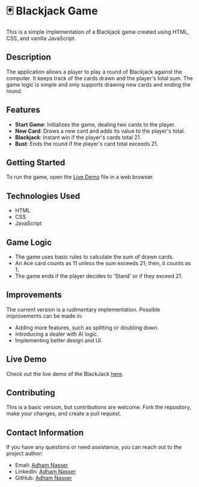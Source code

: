 # 🃏 Blackjack Game

This is a simple implementation of a Blackjack game created using HTML, CSS, and vanilla JavaScript.

## Description

The application allows a player to play a round of Blackjack against the computer. It keeps track of the cards drawn and the player's total sum. The game logic is simple and only supports drawing new cards and ending the round.

## Features

- **Start Game**: Initializes the game, dealing two cards to the player.
- **New Card**: Draws a new card and adds its value to the player's total.
- **Blackjack**: Instant win if the player's cards total 21.
- **Bust**: Ends the round if the player's card total exceeds 21.

## Getting Started

To run the game, open the [Live Demo](#live-demo) file in a web browser.

## Technologies Used

- HTML
- CSS
- JavaScript

## Game Logic

- The game uses basic rules to calculate the sum of drawn cards.
- An Ace card counts as 11 unless the sum exceeds 21; then, it counts as 1.
- The game ends if the player decides to 'Stand' or if they exceed 21.

## Improvements

The current version is a rudimentary implementation. Possible improvements can be made in:

- Adding more features, such as splitting or doubling down.
- Introducing a dealer with AI logic.
- Implementing better design and UI.

## Live Demo

Check out the live demo of the BlackJack [here](https://black-jack-gamma.vercel.app/).

## Contributing

This is a basic version, but contributions are welcome. Fork the repository, make your changes, and create a pull request.

## Contact Information

If you have any questions or need assistance, you can reach out to the project author:

- Email: [Adham Nasser](mailto:adhamxiii22@gmail.com)
- LinkedIn: [Adham Nasser](https://www.linkedin.com/in/adhamxiii/)
- GitHub: [Adham Nasser](https://github.com/Adhamxiii)